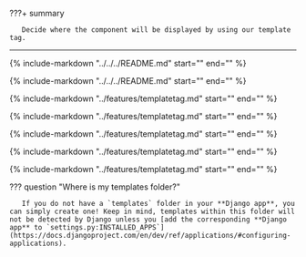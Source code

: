 ???+ summary

       Decide where the component will be displayed by using our template tag.

---

{% include-markdown "../../../README.md" start="<!--html-header-start-->" end="<!--html-header-end-->" %}

{% include-markdown "../../../README.md" start="<!--html-code-start-->" end="<!--html-code-end-->" %}

{% include-markdown "../features/templatetag.md" start="<!--context-start-->" end="<!--context-end-->" %}

{% include-markdown "../features/templatetag.md" start="<!--kwarg-start-->" end="<!--kwarg-end-->" %}

{% include-markdown "../features/templatetag.md" start="<!--multiple-components-start-->" end="<!--multiple-components-end-->" %}

{% include-markdown "../features/templatetag.md" start="<!--kwargs-start-->" end="<!--kwargs-end-->" %}

{% include-markdown "../features/templatetag.md" start="<!--tags-start-->" end="<!--tags-end-->" %}

??? question "Where is my templates folder?"

       If you do not have a `templates` folder in your **Django app**, you can simply create one! Keep in mind, templates within this folder will not be detected by Django unless you [add the corresponding **Django app** to `settings.py:INSTALLED_APPS`](https://docs.djangoproject.com/en/dev/ref/applications/#configuring-applications).
